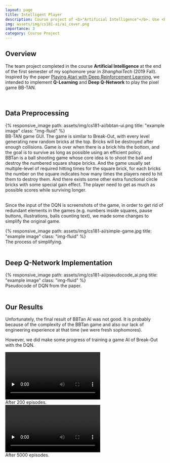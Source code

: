 ```yaml
---
layout: page
title: Intelligent Player
description: Course project of <b>"Artificial Intelligence"</b>. Use <b>Deep Q-learning Network</b> to train an AI Player.
img: assets/img/cs181-ai/ai_cover.png
importance: 3
category: Course Project
---
```


## Overview

The team project completed in the course **Artificial Intelligence** at the end of the first semester of my sophomore year in *ShanghaiTech* (2019 Fall). Inspired by the paper [Playing Atari with Deep Reinforcement Learning](https://arxiv.org/abs/1312.5602), we intended to implement **Q-Learning** and **Deep Q-Network** to play the pixel game BB-TAN. 

<br/>

## Data Preprocessing

<div class="row g-0">
        <div class="col-md-4">
          {% responsive_image path: assets/img/cs181-ai/bbtan-ui.png title: "example image" class: "img-fluid" %}
        </div>
        <div class="caption">
            BB-TAN game GUI. The game is similar to Break-Out, with every level generating new random bricks at the top. Bricks will be destroyed after enough collisions. Game is over when there is a brick hits the bottom, and the goal is to survive as long as possible using an efficient policy.
        </div>
        <div class="col-md-8">
        	BBTan is a ball shooting game whose core idea is to shoot the ball and destroy the numbered square shape bricks. And the game usually set multiple-level of required hitting times for the square brick, for each bricks the number on the square indicates how many times the players need to hit them to destroy them. And there exists some other extra functional circle bricks with some special gain effect. The player need to get as much as possible scores while surviving longer.
        </div>
</div>

<br/>

Since the input of the DQN is screenshots of the game, in order to get rid of redundant elements in the games (e.g. numbers inside squares, pause buttons, illustrations, balls counting text), we made some changes to simplify the original game.

<div class="row">
    <div class="col">
        {% responsive_image path: assets/img/cs181-ai/simple-game.jpg title: "example image" class: "img-fluid" %}
    </div>
</div>
<div class="caption">
    The process of simplifying.
</div>

<br/>

## Deep Q-Network Implementation

<div class="row">
    <div class="col">
        {% responsive_image path: assets/img/cs181-ai/pseudocode_ai.png title: "example image" class: "img-fluid" %}
    </div>
</div>
<div class="caption">
    Pseudocode of DQN from the paper.
</div>

<br/>



## Our Results

Unfortunately, the final result of BBTan AI was not good. It is probably because of the complexity of the BBTan game and also our lack of engineering experience at that time (we were fresh sophomores). 

However, we did make some progress of training a game AI of Break-Out with the DQN.

<div class="row">
    <div class="col">
        <video id="video" controls="" preload="none" >
        <source id="mp4" src="/assets/img/cs181-ai/200.mp4" type="video/mp4">
        </video>
        <div class="caption">
            After 200 episodes.
        </div>
    </div>
    <div class="col">
        <video id="video" controls="" preload="none" >
        <source id="mp4" src="/assets/img/cs181-ai/5000.mp4" type="video/mp4">
        </video>
        <div class="caption">
            After 5000 episodes.
        </div>
    </div>
</div>
